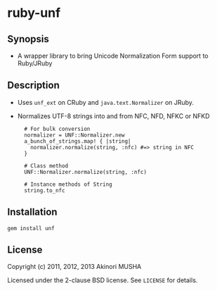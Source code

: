ruby-unf
========

Synopsis
--------

* A wrapper library to bring Unicode Normalization Form support to Ruby/JRuby

Description
-----------

* Uses `unf_ext` on CRuby and `java.text.Normalizer` on JRuby.

* Normalizes UTF-8 strings into and from NFC, NFD, NFKC or NFKD

        # For bulk conversion
        normalizer = UNF::Normalizer.new
        a_bunch_of_strings.map! { |string|
          normalizer.normalize(string, :nfc) #=> string in NFC
        }

        # Class method
        UNF::Normalizer.normalize(string, :nfc)

        # Instance methods of String
        string.to_nfc

Installation
------------

	gem install unf

License
-------

Copyright (c) 2011, 2012, 2013 Akinori MUSHA

Licensed under the 2-clause BSD license.
See `LICENSE` for details.
